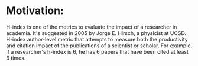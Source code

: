 # Motivation:

H-index is one of the metrics to evaluate the impact of a researcher in academia. It's suggested in 2005 by Jorge E. Hirsch, a physicist at UCSD. H-index author-level metric that attempts to measure both the productivity and citation impact of the publications of a scientist or scholar. For example, if a researcher's h-index is 6, he has 6 papers that have been cited at least 6 times. 
